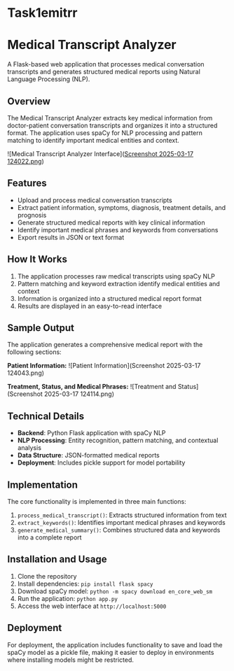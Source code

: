 # Task1emitrr
# Medical Transcript Analyzer

A Flask-based web application that processes medical conversation transcripts and generates structured medical reports using Natural Language Processing (NLP).

## Overview

The Medical Transcript Analyzer extracts key medical information from doctor-patient conversation transcripts and organizes it into a structured format. The application uses spaCy for NLP processing and pattern matching to identify important medical entities and context.

![Medical Transcript Analyzer Interface]([Screenshot 2025-03-17 124022.png](https://github.com/Shrey152002/Task1emitrr/blob/main/Screenshot%202025-03-17%20124022.png))

## Features

- Upload and process medical conversation transcripts
- Extract patient information, symptoms, diagnosis, treatment details, and prognosis
- Generate structured medical reports with key clinical information
- Identify important medical phrases and keywords from conversations
- Export results in JSON or text format

## How It Works

1. The application processes raw medical transcripts using spaCy NLP
2. Pattern matching and keyword extraction identify medical entities and context
3. Information is organized into a structured medical report format
4. Results are displayed in an easy-to-read interface

## Sample Output

The application generates a comprehensive medical report with the following sections:

**Patient Information:**
![Patient Information](Screenshot 2025-03-17 124043.png)

**Treatment, Status, and Medical Phrases:**
![Treatment and Status](Screenshot 2025-03-17 124114.png)

## Technical Details

- **Backend**: Python Flask application with spaCy NLP
- **NLP Processing**: Entity recognition, pattern matching, and contextual analysis
- **Data Structure**: JSON-formatted medical reports
- **Deployment**: Includes pickle support for model portability

## Implementation

The core functionality is implemented in three main functions:

1. `process_medical_transcript()`: Extracts structured information from text
2. `extract_keywords()`: Identifies important medical phrases and keywords
3. `generate_medical_summary()`: Combines structured data and keywords into a complete report

## Installation and Usage

1. Clone the repository
2. Install dependencies: `pip install flask spacy`
3. Download spaCy model: `python -m spacy download en_core_web_sm`
4. Run the application: `python app.py`
5. Access the web interface at `http://localhost:5000`

## Deployment

For deployment, the application includes functionality to save and load the spaCy model as a pickle file, making it easier to deploy in environments where installing models might be restricted.
